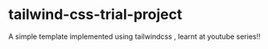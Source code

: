 # tailwind-css-trial-project
A simple template implemented using tailwindcss , learnt at youtube series!!
